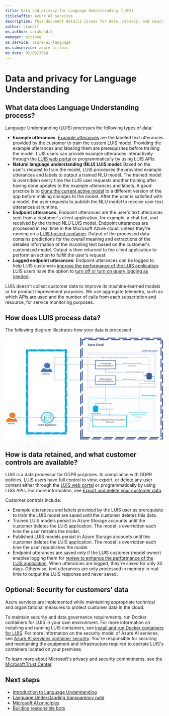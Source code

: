 ```yaml
---
title: Data and privacy for Language Understanding (LUIS)
titleSuffix: Azure AI services
description: This document details issues for data, privacy, and security for Language Understanding (LUIS).
author: skandil
ms.author: sarakandil
manager: nitinme
ms.service: azure-ai-language
ms.subservice: azure-ai-luis
ms.date: 02/08/2024
---
```

# Data and privacy for Language Understanding

## What data does Language Understanding process?

Language Understanding (LUIS) processes the following types of data:

* **Example utterances**: [Example utterances](/azure/ai-services/luis/concepts/utterances) are the labeled text utterances provided by the customer to train the custom LUIS model. Providing the example utterances and labeling them are prerequisites before training the model. LUIS users can provide example utterances interactively through the [LUIS web portal](https://www.luis.ai) or programmatically by using LUIS APIs.
* **Natural language understanding (NLU) LUIS model**: Based on the user's request to train the model, LUIS processes the provided example utterances and labels to output a trained NLU model. The trained model is overridden every time the LUIS user requests another training after having done updates to the example utterances and labels. A good practice is to [clone the current active model](/azure/ai-services/luis/luis-how-to-manage-versions) to a different version of the app before making changes to the model. After the user is satisfied with a model, the user requests to publish the NLU model to receive user text utterances at runtime.
* **Endpoint utterances**: Endpoint utterances are the user's text utterances sent from a customer's client application, for example, a chat bot, and received by the trained NLU LUIS model. Endpoint utterances are processed in real time in the Microsoft Azure cloud, unless they're running on a [LUIS hosted container](/azure/ai-services/luis/luis-container-howto?tabs=v3). Output of the processed data contains predictions for the overall meaning and extractions of the detailed information of the incoming text based on the customer's customized model. Output is then returned to the client application to perform an action to fulfill the user's request.
* **Logged endpoint utterances**: Endpoint utterances can be logged to help LUIS customers [improve the performance of the LUIS application](/azure/ai-services/luis/how-to/improve-application). LUIS users have the option to [turn off or turn on query logging as needed](/azure/ai-services/luis/faq#how-can-i-disable-the-logging-of-utterances).

LUIS doesn't collect customer data to improve its machine-learned models or for product improvement purposes. We use aggregate telemetry, such as which APIs are used and the number of calls from each subscription and resource, for service monitoring purposes.

## How does LUIS process data?

The following diagram illustrates how your data is processed.

![Diagram that shows how data is processed.](luis-rai-privacy-chart.png)

## How is data retained, and what customer controls are available?

LUIS is a data processor for GDPR purposes. In compliance with GDPR policies, LUIS users have full control to view, export, or delete any user content either through the [LUIS web portal](https://www.luis.ai) or programmatically by using LUIS APIs. For more information, see [Export and delete your customer data](/azure/ai-services/luis/luis-user-privacy).

Customer controls include:

* Example utterances and labels provided by the LUIS user as prerequisite to train the LUIS model are saved until the customer deletes this data.
* Trained LUIS models persist in Azure Storage accounts until the customer deletes the LUIS application. The model is overridden each time the user retrains the model.
* Published LUIS models persist in Azure Storage accounts until the customer deletes the LUIS application. The model is overridden each time the user republishes the model.
* Endpoint utterances are saved only if the LUIS customer (model owner) enables logging them for [review to enhance the performance of the LUIS application](/azure/ai-services/luis/how-to/improve-application). When utterances are logged, they're saved for only 30 days. Otherwise, text utterances are only processed in memory in real time to output the LUIS response and never saved.

## Optional: Security for customers' data

Azure services are implemented while maintaining appropriate technical and organizational measures to protect customer data in the cloud.

To maintain security and data governance requirements, run Docker containers for LUIS in your own environment. For more information on installing and running LUIS containers, see [Install and run Docker containers for LUIS](/azure/ai-services/luis/luis-container-howto?tabs=v3). For more information on the security model of Azure AI services, see [Azure AI services container security](/azure/ai-services/cognitive-services-container-support?tabs=luis#azure-cognitive-services-container-security). You're responsible for securing and maintaining the equipment and infrastructure required to operate LUIS's containers located on your premises.

To learn more about Microsoft's privacy and security commitments, see the [Microsoft Trust Center](https://www.microsoft.com/trust-center).

## Next steps

* [Introduction to Language Understanding](/azure/ai-services/luis/what-is-luis)
* [Language Understanding transparency note](luis-transparency-note.md)
* [Microsoft AI principles](https://www.microsoft.com/ai/responsible-ai?rtc=1&activetab=pivot1%3aprimaryr6)
* [Building responsible bots](https://www.microsoft.com/research/uploads/prod/2018/11/Bot_Guidelines_Nov_2018.pdf)
